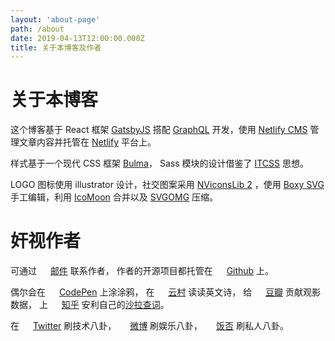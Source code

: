 ```yaml
---
layout: 'about-page'
path: /about
date: 2019-04-13T12:00:00.000Z
title: 关于本博客及作者
---
```


# 关于本博客

这个博客基于 React 框架 [GatsbyJS](https://gatsbyjs.org) 搭配 [GraphQL](https://graphql.org/) 开发，使用 [Netlify CMS](https://www.netlifycms.org/) 管理文章内容并托管在 [Netlify](https://www.netlify.com/) 平台上。

样式基于一个现代 CSS 框架 [Bulma](https://bulma.io/)， Sass 模块的设计借鉴了 [ITCSS](https://itcss.io/) 思想。

LOGO 图标使用 illustrator 设计，社交图案采用 [NViconsLib 2](https://github.com/nullice/NViconsLib_Silhouette) ，使用 [Boxy SVG](https://boxy-svg.com/) 手工编辑，利用 [IcoMoon](https://icomoon.io/) 合并以及 [SVGOMG](https://jakearchibald.github.io/svgomg/) 压缩。

# 奸视作者

<style>
svg.social {
  width: 1em;
  height: 1em;
  position: relative;
  top: 2px;
}
</style>

可通过
<svg class="social">
  <use xlink:href="/img/symbol-defs.svg#icon-mail-circle" />
</svg>
[邮件](mailto:%73%74%72%61%79%62%75%67%73%40%67%6D%61%69%6C%2E%63%6F%6D) 联系作者，
作者的开源项目都托管在 
<svg class="social">
  <use xlink:href="/img/symbol-defs.svg#icon-github-circle" />
</svg>
[Github](https://github.com/crimx/) 上。

偶尔会在
<svg class="social">
  <use xlink:href="/img/symbol-defs.svg#icon-codepen-circle" />
</svg>
[CodePen](https://codepen.io/straybugs/) 上涂涂鸦，
在
<svg class="social">
  <use xlink:href="/img/symbol-defs.svg#icon-netease-music-circle" />
</svg>
[云村](https://music.163.com/user/home?id=44711994) 读读英文诗，
给
<svg class="social">
  <use xlink:href="/img/symbol-defs.svg#icon-douban-circle" />
</svg>
[豆瓣](https://www.douban.com/people/jaward) 贡献观影数据，
上
<svg class="social">
  <use xlink:href="/img/symbol-defs.svg#icon-zhihu-circle" />
</svg>
[知乎](https://fanfou.com/crimx) 安利自己的[沙拉查词](https://github.com/crimx/ext-saladict)。


在
<svg class="social">
  <use xlink:href="/img/symbol-defs.svg#icon-twitter-circle" />
</svg>
[Twitter](https://twitter.com/straybugs/) 刷技术八卦，
<svg class="social">
  <use xlink:href="/img/symbol-defs.svg#icon-weibo-circle" />
</svg>
[微博](https://www.weibo.com/bananajaward) 刷娱乐八卦，
<svg class="social">
  <use xlink:href="/img/symbol-defs.svg#icon-fanfou-circle" />
</svg>
[饭否](https://fanfou.com/crimx) 刷私人八卦。
